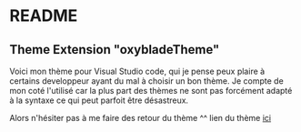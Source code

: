 # README
## Theme Extension "oxybladeTheme"
Voici mon thème pour Visual Studio code, qui je pense
peux plaire à certains developpeur ayant du mal à choisir un bon
thème. Je compte de mon coté l'utilisé car la plus part des thèmes
ne sont pas forcément adapté à la syntaxe ce qui peut parfoit être désastreux.

Alors n'hésiter pas à me faire des retour du thème ^^
lien du thème [ici](https://marketplace.visualstudio.com/items?itemName=oxyblade-Theme.oxy-theme)
